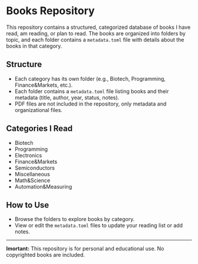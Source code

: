 # Books Repository

This repository contains a structured, categorized database of books I have read, am reading, or plan to read. The books are organized into folders by topic, and each folder contains a `metadata.toml` file with details about the books in that category.

## Structure
- Each category has its own folder (e.g., Biotech, Programming, Finance&Markets, etc.).
- Each folder contains a `metadata.toml` file listing books and their metadata (title, author, year, status, notes).
- PDF files are not included in the repository, only metadata and organizational files.

## Categories I Read
- Biotech
- Programming
- Electronics
- Finance&Markets
- Semiconductors
- Miscellaneous
- Math&Science
- Automation&Measuring

## How to Use
- Browse the folders to explore books by category.
- View or edit the `metadata.toml` files to update your reading list or add notes.

---

**Imortant:** This repository is for personal and educational use. No copyrighted books are included.